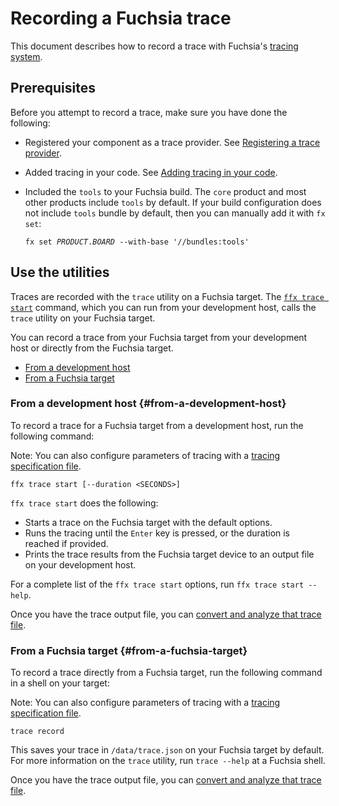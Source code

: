 # Recording a Fuchsia trace

This document describes how to record a trace with Fuchsia's
[tracing system](concepts/kernel/tracing-system.md).

## Prerequisites

Before you attempt to record a trace, make sure you have
done the following:

* Registered your component as a trace provider. See
  [Registering a trace provider](development/tracing/tutorial/registering-a-trace-provider.md).
* Added tracing in your code. See
  [Adding tracing in your code](development/tracing/tutorial/adding-tracing-in-code.md).
* Included the `tools` to your Fuchsia build. The `core` product and most other
  products include `tools` by default. If your build configuration does not
  include `tools` bundle by default, then you can manually add it with `fx set`:

  <pre class="prettyprint">
  <code class="devsite-terminal">fx set <var>PRODUCT</var>.<var>BOARD</var> --with-base '//bundles:tools'</code>
  </pre>

## Use the utilities

Traces are recorded with the `trace` utility on a Fuchsia target.
The [`ffx trace start`][ffx-trace] command, which you can run from
your development host, calls the `trace` utility on your Fuchsia target.

You can record a trace from your Fuchsia target from your development host
or directly from the Fuchsia target.

* [From a development host](#from-a-development-host)
* [From a Fuchsia target](#from-a-fuchsia-target)

### From a development host {#from-a-development-host}

To record a trace for a Fuchsia target from a development host,
run the following command:

Note: You can also configure parameters of tracing with a
[tracing specification file](reference/tracing/trace-specification-file.md).

```posix-terminal
ffx trace start [--duration <SECONDS>]
```

`ffx trace start` does the following:

 * Starts a trace on the Fuchsia target with the default options.
 * Runs the tracing until the `Enter` key is pressed, or the duration is
   reached if provided.
 * Prints the trace results from the Fuchsia target device to an output file
   on your development host.

For a complete list of the `ffx trace start` options, run `ffx trace start --help`.

Once you have the trace output file, you can
[convert and analyze that trace file](development/tracing/tutorial/converting-visualizing-a-trace.md).

### From a Fuchsia target {#from-a-fuchsia-target}

To record a trace directly from a Fuchsia target, run the following
command in a shell on your target:

Note: You can also configure parameters of tracing with a
[tracing specification file](reference/tracing/trace-specification-file.md).

<pre class="prettyprint">
<code class="devsite-terminal">trace record</code>
</pre>

This saves your trace in `/data/trace.json` on your Fuchsia target by default.
For more information on the `trace` utility, run `trace --help` at a Fuchsia shell.

Once you have the trace output file, you can
[convert and analyze that trace file](development/tracing/tutorial/converting-visualizing-a-trace.md).

<!-- Reference links -->

[ffx-trace]: https://fuchsia.dev/reference/tools/sdk/ffx#trace
